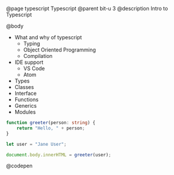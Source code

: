 @page typescript Typescript
@parent bit-u 3
@description Intro to Typescript
<!-- @hide -->

@body


- What and why of typescript
  - Typing
  - Object Oriented Programming
  - Compilation
- IDE support
  - VS Code
  - Atom
- Types
- Classes
- Interface
- Functions
- Generics
- Modules


```typescript
function greeter(person: string) {
    return "Hello, " + person;
}

let user = "Jane User";

document.body.innerHTML = greeter(user);
```
@codepen
